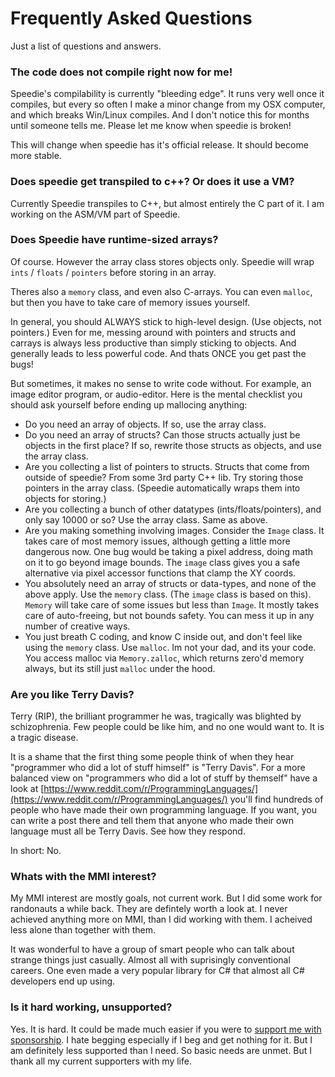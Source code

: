 # Frequently Asked Questions


Just a list of questions and answers.


### The code does not compile right now for me!

Speedie's compilability is currently "bleeding edge". It runs very well once it compiles, but every so often I make a minor change from my OSX computer, and which breaks Win/Linux compiles. And I don't notice this for months until someone tells me. Please let me know when speedie is broken!

This will change when speedie has it's official release. It should become more stable.


### Does speedie get transpiled to c++? Or does it use a VM?

Currently Speedie transpiles to C++, but almost entirely the C part of it. I am working on the ASM/VM part of Speedie.


### Does Speedie have runtime-sized arrays?

Of course. However the array class stores objects only. Speedie will wrap `ints` / `floats` / `pointers`  before storing in an array.

Theres also a `memory` class, and even also C-arrays. You can even `malloc`, but then you have to take care of memory issues yourself.

In general, you should ALWAYS stick to high-level design. (Use objects, not pointers.) Even for me, messing around with pointers and structs and carrays is always less productive than simply sticking to objects. And generally leads to less powerful code. And thats ONCE you get past the bugs!

But sometimes, it makes no sense to write code without. For example, an image editor program, or audio-editor. Here is the mental checklist you should ask yourself before ending up mallocing anything:

* Do you need an array of objects. If so, use the array class.
* Do you need an array of structs? Can those structs actually just be objects in the first place? If so, rewrite those structs as objects, and use the array class.
* Are you collecting a list of pointers to structs. Structs that come from outside of speedie? From some 3rd party C++ lib. Try storing those pointers in the array class. (Speedie automatically wraps them into objects for storing.)
* Are you collecting a bunch of other datatypes (ints/floats/pointers), and only say 10000 or so? Use the array class. Same as above.
* Are you making something involving images. Consider the `Image` class. It takes care of most memory issues, although getting a little more dangerous now. One bug would be taking a pixel address, doing math on it to go beyond image bounds. The `image` class gives you a safe alternative via pixel accessor functions that clamp the XY coords.
* You absolutely need an array of structs or data-types, and none of the above apply. Use the `memory` class. (The `image` class is based on this). `Memory` will take care of some issues but less than `Image`. It mostly takes care of auto-freeing, but not bounds safety. You can mess it up in any number of creative ways.
* You just breath C coding, and know C inside out, and don't feel like using the `memory` class. Use `malloc`. Im not your dad, and its your code. You access malloc via `Memory.zalloc`, which returns zero'd memory always, but its still just `malloc` under the hood.


### Are you like Terry Davis?

Terry (RIP), the brilliant programmer he was, tragically was blighted by schizophrenia. Few people could be like him, and no one would want to. It is a tragic disease.

It is a shame that the first thing some people think of when they hear "programmer who did a lot of stuff himself" is "Terry Davis". For a more balanced view on "programmers who did a lot of stuff by themself" have a look at [https://www.reddit.com/r/ProgrammingLanguages/](https://www.reddit.com/r/ProgrammingLanguages/) you'll find hundreds of people who have made their own programming language. If you want, you can write a post there and tell them that anyone who made their own language must all be Terry Davis. See how they respond.

In short: No.


### Whats with the MMI interest?

My MMI interest are mostly goals, not current work. But I did some work for randonauts a while back. They are defintely worth a look at. I never achieved anything more on MMI, than I did working with them. I acheived less alone than together with them.

It was wonderful to have a group of smart people who can talk about strange things just casually. Almost all with suprisingly conventional careers. One even made a very popular library for C# that almost all C# developers end up using.


### Is it hard working, unsupported?

Yes. It is hard. It could be made much easier if you were to [support me with sponsorship](https://github.com/sponsors/gamblevore). I hate begging especially if I beg and get nothing for it. But I am definitely less supported than I need. So basic needs are unmet. But I thank all my current supporters with my life.
